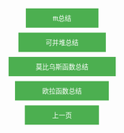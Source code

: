 <style>
    .button-column {
      display: flex;
      flex-direction: column;
      align-items: center;
      padding: 10px;
      float: left;
      margin-right: 10px;
    }
    .button-column button {
      margin: 5px;

      padding: 10px 55px;
      background-color: #4CAF50;
      color: white;
      border: none;
      cursor: pointer;
    }
    .button-column button:hover {
      background-color: #45a049;
    }
</style>
<div class="button-column">
<a href="fftzj/index.html"><button>fft总结</button></a>
<a href="kbdzj/index.html"><button>可并堆总结</button></a>
<a href="mbwshszj/index.html"><button>莫比乌斯函数总结</button></a>
<a href="olhszj/index.html"><button>欧拉函数总结</button></a>
<a href="../index.html"><button>上一页</button></a>
</div>